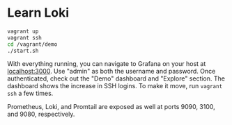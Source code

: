 # Learn Loki

```bash
vagrant up
vagrant ssh
cd /vagrant/demo
./start.sh
```

With everything running, you can navigate to Grafana on your host at [localhost:3000](localhost:3000).
Use "admin" as both the username and password.
Once authenticated, check out the "Demo" dashboard and "Explore" section.
The dashboard shows the increase in SSH logins.
To make it move, run `vagrant ssh` a few times.

Prometheus, Loki, and Promtail are exposed as well at ports 9090, 3100, and 9080, respectively.
